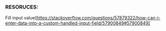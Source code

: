 ### RESORUCES:
Fill input value[https://stackoverflow.com/questions/57879322/how-can-i-enter-data-into-a-custom-handled-input-field/57900849#57900849]